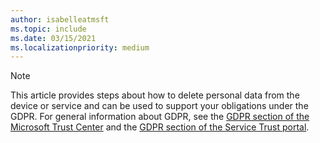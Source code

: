 ```yaml
---
author: isabelleatmsft
ms.topic: include
ms.date: 03/15/2021
ms.localizationpriority: medium
---
```


<!-- markdownlint-disable MD041-->

>[!NOTE]
>This article provides steps about how to delete personal data from the device or service and can be used to support your obligations under the GDPR. For general information about GDPR, see the [GDPR section of the Microsoft Trust Center](https://www.microsoft.com/trust-center/privacy/gdpr-overview) and the [GDPR section of the Service Trust portal](https://servicetrust.microsoft.com/ViewPage/GDPRGetStarted).
